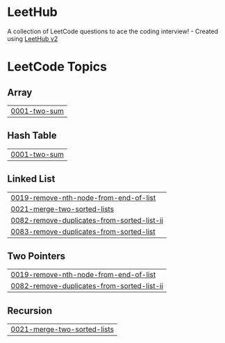 # LeetHub
A collection of LeetCode questions to ace the coding interview! - Created using [LeetHub v2](https://github.com/arunbhardwaj/LeetHub-2.0)

<!---LeetCode Topics Start-->
# LeetCode Topics
## Array
|  |
| ------- |
| [0001-two-sum](https://github.com/dori654/LeetHub/tree/master/0001-two-sum) |
## Hash Table
|  |
| ------- |
| [0001-two-sum](https://github.com/dori654/LeetHub/tree/master/0001-two-sum) |
## Linked List
|  |
| ------- |
| [0019-remove-nth-node-from-end-of-list](https://github.com/dori654/LeetHub/tree/master/0019-remove-nth-node-from-end-of-list) |
| [0021-merge-two-sorted-lists](https://github.com/dori654/LeetHub/tree/master/0021-merge-two-sorted-lists) |
| [0082-remove-duplicates-from-sorted-list-ii](https://github.com/dori654/LeetHub/tree/master/0082-remove-duplicates-from-sorted-list-ii) |
| [0083-remove-duplicates-from-sorted-list](https://github.com/dori654/LeetHub/tree/master/0083-remove-duplicates-from-sorted-list) |
## Two Pointers
|  |
| ------- |
| [0019-remove-nth-node-from-end-of-list](https://github.com/dori654/LeetHub/tree/master/0019-remove-nth-node-from-end-of-list) |
| [0082-remove-duplicates-from-sorted-list-ii](https://github.com/dori654/LeetHub/tree/master/0082-remove-duplicates-from-sorted-list-ii) |
## Recursion
|  |
| ------- |
| [0021-merge-two-sorted-lists](https://github.com/dori654/LeetHub/tree/master/0021-merge-two-sorted-lists) |
<!---LeetCode Topics End-->